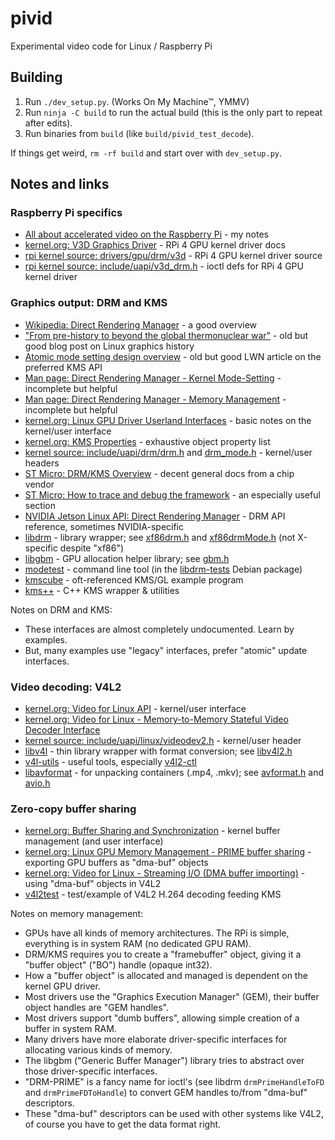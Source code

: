 # pivid
Experimental video code for Linux / Raspberry Pi

## Building
1. Run `./dev_setup.py`. (Works On My Machine™, YMMV)
2. Run `ninja -C build` to run the actual build (this is the only part to repeat after edits).
3. Run binaries from `build` (like `build/pivid_test_decode`).

If things get weird, `rm -rf build` and start over with `dev_setup.py`.

## Notes and links

### Raspberry Pi specifics
* [All about accelerated video on the Raspberry Pi](https://forums.raspberrypi.com/viewtopic.php?f=67&p=1901014) - my notes
* [kernel.org: V3D Graphics Driver](https://www.kernel.org/doc/html/v5.10/gpu/v3d.html) - RPi 4 GPU kernel driver docs
* [rpi kernel source: drivers/gpu/drm/v3d](https://github.com/raspberrypi/linux/tree/rpi-5.10.y/drivers/gpu/drm/v3d) - RPi 4 GPU kernel driver source
* [rpi kernel source: include/uapi/v3d_drm.h](https://github.com/raspberrypi/linux/blob/rpi-5.10.y/include/uapi/drm/v3d_drm.h) - ioctl defs for RPi 4 GPU kernel driver

### Graphics output: DRM and KMS
* [Wikipedia: Direct Rendering Manager](https://en.wikipedia.org/wiki/Direct_Rendering_Manager) - a good overview
* ["From pre-history to beyond the global thermonuclear war"](200~https://ppaalanen.blogspot.com/2014/06/from-pre-history-to-beyond-global.html) - old but good blog post on Linux graphics history
* [Atomic mode setting design overview](https://lwn.net/Articles/653071/) - old but good LWN article on the preferred KMS API
* [Man page: Direct Rendering Manager - Kernel Mode-Setting](https://manpages.debian.org/testing/libdrm-dev/drm-kms.7.en.html) - incomplete but helpful
* [Man page: Direct Rendering Manager - Memory Management](https://manpages.debian.org/testing/libdrm-dev/drm-memory.7.en.html) - incomplete but helpful
* [kernel.org: Linux GPU Driver Userland Interfaces](https://www.kernel.org/doc/html/v5.10/gpu/drm-uapi.html) - basic notes on the kernel/user interface
* [kernel.org: KMS Properties](https://www.kernel.org/doc/html/v5.10/gpu/drm-kms.html#kms-properties) - exhaustive object property list
* [kernel source: include/uapi/drm/drm.h](https://github.com/torvalds/linux/blob/master/include/uapi/drm/drm.h) and [drm_mode.h](https://github.com/torvalds/linux/blob/master/include/uapi/drm/drm_mode.h) - kernel/user headers
* [ST Micro: DRM/KMS Overview](https://wiki.st.com/stm32mpu/wiki/DRM_KMS_overview) - decent general docs from a chip vendor
* [ST Micro: How to trace and debug the framework](https://wiki.st.com/stm32mpu/wiki/DRM_KMS_overview#How_to_trace_and_debug_the_framework) - an especially useful section
* [NVIDIA Jetson Linux API: Direct Rendering Manager](https://docs.nvidia.com/jetson/l4t-multimedia/group__direct__rendering__manager.html) - DRM API reference, sometimes NVIDIA-specific
* [libdrm](https://gitlab.freedesktop.org/mesa/drm) - library wrapper; see [xf86drm.h](https://gitlab.freedesktop.org/mesa/drm/-/blob/main/xf86drm.h) and [xf86drmMode.h](https://gitlab.freedesktop.org/mesa/drm/-/blob/main/xf86drmMode.h) (not X-specific despite "xf86")
* [libgbm](https://gitlab.freedesktop.org/mesa/mesa/-/tree/main/src/gbm) - GPU allocation helper library; see [gbm.h](https://gitlab.freedesktop.org/mesa/mesa/-/blob/main/src/gbm/main/gbm.h)
* [modetest](https://cgit.freedesktop.org/drm/libdrm/tree/tests/modetest/modetest.c) - command line tool (in the [libdrm-tests](https://packages.debian.org/sid/main/libdrm-tests) Debian package)
* [kmscube](https://gitlab.freedesktop.org/mesa/kmscube) - oft-referenced KMS/GL example program
* [kms++](https://android.googlesource.com/platform/external/libkmsxx/) - C++ KMS wrapper & utilities

Notes on DRM and KMS:
* These interfaces are almost completely undocumented. Learn by examples.
* But, many examples use "legacy" interfaces, prefer "atomic" update interfaces.

### Video decoding: V4L2
* [kernel.org: Video for Linux API](https://www.kernel.org/doc/html/v5.10/userspace-api/media/v4l/v4l2.html) - kernel/user interface
* [kernel.org: Video for Linux - Memory-to-Memory Stateful Video Decoder Interface](https://www.kernel.org/doc/html/v5.10/userspace-api/media/v4l/dev-decoder.html)
* [kernel source: include/uapi/linux/videodev2.h](https://github.com/torvalds/linux/blob/master/include/uapi/linux/videodev2.h) - kernel/user header
* [libv4l](https://github.com/philips/libv4l) - thin library wrapper with format conversion; see [libv4l2.h](https://github.com/philips/libv4l/blob/master/include/libv4l2.h)
* [v4l-utils](https://linuxtv.org/wiki/index.php/V4l-utils) - useful tools, especially [v4l2-ctl](https://manpages.debian.org/testing/v4l-utils/v4l2-ctl.1.en.html)
* [libavformat](https://github.com/FFmpeg/FFmpeg/tree/master/libavformat) - for unpacking containers (.mp4, .mkv); see [avformat.h](https://github.com/FFmpeg/FFmpeg/blob/master/libavformat/avformat.h) and [avio.h](https://github.com/FFmpeg/FFmpeg/blob/master/libavformat/avio.h)

### Zero-copy buffer sharing
* [kernel.org: Buffer Sharing and Synchronization](https://www.kernel.org/doc/html/v5.10/driver-api/dma-buf.html#userspace-interface-notes) - kernel buffer management (and user interface)
* [kernel.org: Linux GPU Memory Management - PRIME buffer sharing](https://www.kernel.org/doc/html/v5.10/gpu/drm-mm.html#prime-buffer-sharing) - exporting GPU buffers as "dma-buf" objects
* [kernel.org: Video for Linux - Streaming I/O (DMA buffer importing)](https://www.kernel.org/doc/html/v5.10/userspace-api/media/v4l/dmabuf.html) - using "dma-buf" objects in V4L2
* [v4l2test](https://github.com/rdkcmf/v4l2test) - test/example of V4L2 H.264 decoding feeding KMS

Notes on memory management:
* GPUs have all kinds of memory architectures. The RPi is simple, everything is in system RAM (no dedicated GPU RAM).
* DRM/KMS requires you to create a "framebuffer" object, giving it a "buffer object" ("BO") handle (opaque int32).
* How a "buffer object" is allocated and managed is dependent on the kernel GPU driver.
* Most drivers use the "Graphics Execution Manager" (GEM), their buffer object handles are "GEM handles".
* Most drivers support "dumb buffers", allowing simple creation of a buffer in system RAM.
* Many drivers have more elaborate driver-specific interfaces for allocating various kinds of memory.
* The libgbm ("Generic Buffer Manager") library tries to abstract over those driver-specific interfaces.
* "DRM-PRIME" is a fancy name for ioctl's (see libdrm `drmPrimeHandleToFD` and `drmPrimeFDToHandle`) to convert GEM handles to/from "dma-buf" descriptors.
* These "dma-buf" descriptors can be used with other systems like V4L2, of course you have to get the data format right.
